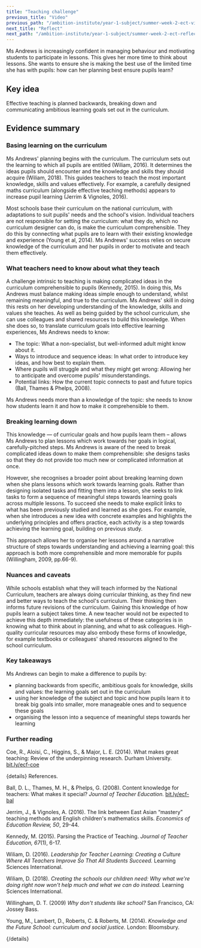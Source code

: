 ```yaml
---
title: "Teaching challenge"
previous_title: "Video"
previous_path: "/ambition-institute/year-1-subject/summer-week-2-ect-video"
next_title: "Reflect"
next_path: "/ambition-institute/year-1-subject/summer-week-2-ect-reflect"
---
```


Ms Andrews is increasingly confident in managing behaviour and motivating students to participate in lessons. This gives her more time to think about lessons. She wants to ensure she is making the best use of the limited time she has with pupils: how can her planning best ensure pupils learn?

## Key idea

Effective teaching is planned backwards, breaking down and communicating ambitious learning goals set out in the curriculum.

## Evidence summary

### Basing learning on the curriculum

Ms Andrews' planning begins with the curriculum. The curriculum sets out the learning to which all pupils are entitled (Wiliam, 2016). It determines the ideas pupils should encounter and the knowledge and skills they should acquire (Wiliam, 2018). This guides teachers to teach the most important knowledge, skills and values effectively. For example, a carefully designed maths curriculum (alongside effective teaching methods) appears to increase pupil learning (Jerrim & Vignoles, 2016).

Most schools base their curriculum on the national curriculum, with adaptations to suit pupils' needs and the school's vision. Individual teachers are not responsible for setting the curriculum: what they do, which no curriculum designer can do, is make the curriculum comprehensible. They do this by connecting what pupils are to learn with their existing knowledge and experience (Young et al, 2014). Ms Andrews' success relies on secure knowledge of the curriculum and her pupils in order to motivate and teach them effectively.

### What teachers need to know about what they teach

A challenge intrinsic to teaching is making complicated ideas in the curriculum comprehensible to pupils (Kennedy, 2015). In doing this, Ms Andrews must balance making ideas simple enough to understand, whilst remaining meaningful, and true to the curriculum. Ms Andrews' skill in doing this rests on her developing understanding of the knowledge, skills and values she teaches. As well as being guided by the school curriculum, she can use colleagues and shared resources to build this knowledge. When she does so, to translate curriculum goals into effective learning experiences, Ms Andrews needs to know:

- The topic: What a non-specialist, but well-informed adult might know about it.
- Ways to introduce and sequence ideas: In what order to introduce key ideas, and how best to explain them.
- Where pupils will struggle and what they might get wrong: Allowing her to anticipate and overcome pupils' misunderstandings.
- Potential links: How the current topic connects to past and future topics (Ball, Thames & Phelps, 2008).

Ms Andrews needs more than a knowledge of the topic: she needs to know how students learn it and how to make it comprehensible to them.

### Breaking learning down

This knowledge — of curricular goals and how pupils learn them – allows Ms Andrews to plan lessons which work towards her goals in logical, carefully-pitched steps. Ms Andrews is aware of the need to break complicated ideas down to make them comprehensible: she designs tasks so that they do not provide too much new or complicated information at once.

However, she recognises a broader point about breaking learning down when she plans lessons which work towards learning goals. Rather than designing isolated tasks and fitting them into a lesson, she seeks to link tasks to form a sequence of meaningful steps towards learning goals across multiple lessons. To succeed she needs to make explicit links to what has been previously studied and learned as she goes. For example, when she introduces a new idea with concrete examples and highlights the underlying principles and offers practice, each activity is a step towards achieving the learning goal, building on previous study.

This approach allows her to organise her lessons around a narrative structure of steps towards understanding and achieving a learning goal: this approach is both more comprehensible and more memorable for pupils (Willingham, 2009, pp.66-9).

### Nuances and caveats

While schools establish what they will teach informed by the National Curriculum, teachers are always doing curricular thinking, as they find new and better ways to teach the school's curriculum. Their thinking then informs future revisions of the curriculum. Gaining this knowledge of how pupils learn a subject takes time. A new teacher would not be expected to achieve this depth immediately: the usefulness of these categories is in knowing what to think about in planning, and what to ask colleagues. High-quality curricular resources may also embody these forms of knowledge, for example textbooks or colleagues' shared resources aligned to the school curriculum.

### Key takeaways

Ms Andrews can begin to make a difference to pupils by:

- planning backwards from specific, ambitious goals for knowledge, skills and values: the learning goals set out in the curriculum
- using her knowledge of the subject and topic and how pupils learn it to break big goals into smaller, more manageable ones and to sequence these goals
- organising the lesson into a sequence of meaningful steps towards her learning

### Further reading

Coe, R., Aloisi, C., Higgins, S., & Major, L. E. (2014). What makes great teaching: Review of the underpinning research. Durham University. [bit.ly/ecf-coe](http://bit.ly/ecf-coe)

{details}
References.

Ball, D. L., Thames, M. H., &amp; Phelps, G. (2008). Content knowledge for teachers: What makes it special? _Journal of Teacher Education._ <a href="http://bit.ly/ecf-bal" target="_blank" rel="noopener">bit.ly/ecf-bal</a>

Jerrim, J., &amp; Vignoles, A. (2016). The link between East Asian “mastery” teaching methods and English children's mathematics skills. _Economics of Education Review, 50_, 29-44.

Kennedy, M. (2015). Parsing the Practice of Teaching. _Journal of Teacher Education, 67_(1), 6-17.

Wiliam, D. (2016). _Leadership for Teacher Learning: Creating a Culture Where All Teachers Improve So That All Students Succeed._ Learning Sciences International.

Wiliam, D. (2018). _Creating the schools our children need: Why what we're doing right now won't help much and what we can do instead._ Learning Sciences International.

Willingham, D. T. (2009) _Why don't students like school?_ San Francisco, CA: Jossey Bass.

Young, M., Lambert, D., Roberts, C. &amp; Roberts, M. (2014). _Knowledge and the Future School: curriculum and social justice._ London: Bloomsbury.

{/details}
